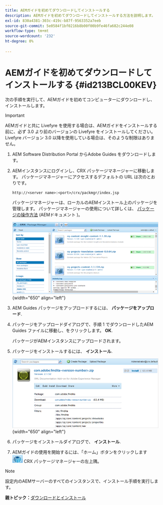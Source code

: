 ```yaml
---
title: AEMガイドを初めてダウンロードしてインストールする
description: AEMガイドを初めてダウンロードしてインストールする方法を説明します。
exl-id: 830a4381-303c-419c-b87f-9563352a7eeb
source-git-commit: 5e0584f1bf0216b8b00f00b9fe46fa682c244e08
workflow-type: tm+mt
source-wordcount: '232'
ht-degree: 0%

---
```


# AEMガイドを初めてダウンロードしてインストールする {#id213BCL00KEV}

次の手順を実行して、AEMガイドを初めてコンピューターにダウンロードし、インストールします。

>[!IMPORTANT]
>
> AEMガイドと共に Livefyre を使用する場合は、AEMガイドをインストールする前に、必ず 3.0 より前のバージョンの Livefyre をインストールしてください。 Livefyre バージョン 3.0 以降を使用している場合は、そのような制限はありません。

1. AEM Software Distribution Portal からAdobe Guides をダウンロードします。

1. AEMインスタンスにログインし、CRX パッケージマネージャーに移動します。 パッケージマネージャーにアクセスするデフォルトの URL は次のとおりです。

   ```http
   http://<server name>:<port>/crx/packmgr/index.jsp
   ```

   パッケージマネージャーは、ローカルのAEMインストール上のパッケージを管理します。 パッケージマネージャーの使用について詳しくは、 [パッケージの操作方法](https://helpx.adobe.com/jp/experience-manager/6-5/sites/administering/using/package-manager.html) (AEMドキュメント )。

   ![](assets/package-manager.png){width="650" align="left"}

1. AEM Guides パッケージをアップロードするには、 **パッケージをアップロード**.

1. パッケージをアップロードダイアログで、手順 1 でダウンロードしたAEM Guides ファイルに移動し、をクリックします。 **OK**.

   パッケージがAEMインスタンスにアップロードされます。

1. パッケージをインストールするには、 **インストール**.

   ![](assets/install-package.png){width="650" align="left"}

1. パッケージをインストールダイアログで、 **インストール**.

1. AEMガイドの使用を開始するには、「ホーム」ボタンをクリックします ![](assets/home-button.png) CRX パッケージマネージャーの左上隅。


>[!NOTE]
>
> 設定内のAEMサーバーのすべてのインスタンスで、インストール手順を実行します。

**親トピック：**[&#x200B;ダウンロードとインストール](download-install.md)
